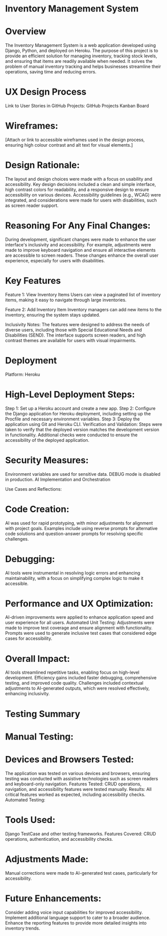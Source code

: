 # Inventory Management System

# Overview

The Inventory Management System is a web application developed using Django, Python, and deployed on Heroku. The purpose of this project is to provide an efficient solution for managing inventory, tracking stock levels, and ensuring that items are readily available when needed. It solves the problem of manual inventory tracking and helps businesses streamline their operations, saving time and reducing errors.

# UX Design Process

Link to User Stories in GitHub Projects:
GitHub Projects Kanban Board

# Wireframes:

[Attach or link to accessible wireframes used in the design process, ensuring high colour contrast and alt text for visual elements.]

# Design Rationale:

The layout and design choices were made with a focus on usability and accessibility. Key design decisions included a clean and simple interface, high contrast colors for readability, and a responsive design to ensure accessibility on various devices. Accessibility guidelines (e.g., WCAG) were integrated, and considerations were made for users with disabilities, such as screen reader support.

# Reasoning For Any Final Changes:

During development, significant changes were made to enhance the user interface's inclusivity and accessibility. For example, adjustments were made to improve keyboard navigation and ensure all interactive elements are accessible to screen readers. These changes enhance the overall user experience, especially for users with disabilities.

# Key Features

Feature 1: View Inventory Items
Users can view a paginated list of inventory items, making it easy to navigate through large inventories.

Feature 2: Add Inventory Item
Inventory managers can add new items to the inventory, ensuring the system stays updated.

Inclusivity Notes:
The features were designed to address the needs of diverse users, including those with Special Educational Needs and Disabilities (SEND). The interface supports screen readers, and high contrast themes are available for users with visual impairments.

# Deployment
Platform: Heroku

# High-Level Deployment Steps:

Step 1: Set up a Heroku account and create a new app.
Step 2: Configure the Django application for Heroku deployment, including setting up the Procfile and necessary environment variables.
Step 3: Deploy the application using Git and Heroku CLI.
Verification and Validation:
Steps were taken to verify that the deployed version matches the development version in functionality. Additional checks were conducted to ensure the accessibility of the deployed application.

# Security Measures:

Environment variables are used for sensitive data.
DEBUG mode is disabled in production.
AI Implementation and Orchestration

Use Cases and Reflections:

# Code Creation: 
AI was used for rapid prototyping, with minor adjustments for alignment with project goals. Examples include using reverse prompts for alternative code solutions and question-answer prompts for resolving specific challenges.

# Debugging: 
AI tools were instrumental in resolving logic errors and enhancing maintainability, with a focus on simplifying complex logic to make it accessible.

# Performance and UX Optimization: 
AI-driven improvements were applied to enhance application speed and user experience for all users.
Automated Unit Testing: Adjustments were made to improve test coverage and ensure alignment with functionality. Prompts were used to generate inclusive test cases that considered edge cases for accessibility.

# Overall Impact:
AI tools streamlined repetitive tasks, enabling focus on high-level development. Efficiency gains included faster debugging, comprehensive testing, and improved code quality. Challenges included contextual adjustments to AI-generated outputs, which were resolved effectively, enhancing inclusivity.

# Testing Summary

# Manual Testing:

# Devices and Browsers Tested: 

The application was tested on various devices and browsers, ensuring testing was conducted with assistive technologies such as screen readers and keyboard-only navigation.
Features Tested: CRUD operations, navigation, and accessibility features were tested manually.
Results: All critical features worked as expected, including accessibility checks.
Automated Testing:

# Tools Used:

Django TestCase and other testing frameworks.
Features Covered: CRUD operations, authentication, and accessibility checks.

# Adjustments Made: 

Manual corrections were made to AI-generated test cases, particularly for accessibility.

# Future Enhancements:

Consider adding voice input capabilities for improved accessibility.
Implement additional language support to cater to a broader audience.
Enhance the reporting features to provide more detailed insights into inventory trends.